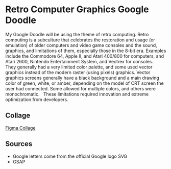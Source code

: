 # Retro Computer Graphics Google Doodle

My Google Doodle will be using the theme of retro computing. Retro computing is a subculture that celebrates the restoration and usage (or emulation) of older computers and video game consoles and the sound, graphics, and limitations of them, especially those in the 8-bit era. Examples include the Commodore 64, Apple II, and Atari 400/800 for computers, and Atari 2600, Nintendo Entertainment System, and Vectrex for consoles.
 
They generally had a very limited color palette, and some used vector graphics instead of the modern raster (using pixels) graphics. Vector graphics screens generally have a black background and a main drawing color of green, white, or amber, depending on the model of CRT screen the user had connected. Some allowed for multiple colors, and others were monochromatic.
 
These limitations required innovation and extreme optimization from developers.

## Collage

[Figma Collage](https://www.figma.com/design/Sk7qL4ChDKbLW7R4AmUxCx/Style-Tile-for-Google-Doodle-(Copy)?node-id=1-3&t=65lP98qWrxAIWAvh-0)

## Sources
- Google letters come from the official Google logo SVG
- GSAP